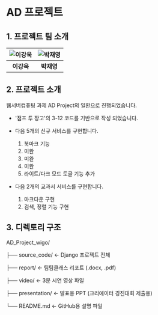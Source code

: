 # AD 프로젝트

## 1. 프로젝트 팀 소개

| ![이강욱](https://github.com/user-attachments/assets/25744c27-d8d8-4d43-b308-180abcbfbc16)  | ![박재영](https://github.com/user-attachments/assets/592477d7-cd17-4a96-af90-5a69db3f3b4c) |
|:--:|:--:|
| **이강욱**| **박재영** |

## 2. 프로젝트 소개

웹서버컴퓨팅 과제 AD Project의 일환으로 진행되었습니다.

- '점프 투 장고'의 3-12 코드를 기반으로 작성 되었습니다.

- 다음 5개의 신규 서비스를 구현합니다.
  1. 북마크 기능
  2. 미완
  3. 미완
  4. 미완
  5. 라이트/다크 모드 토글 기능 추가

- 다음 2개의 교과서 서비스를 구현합니다.
  1. 마크다운 구현
  2. 검색, 정렬 기능 구현

## 3. 디렉토리 구조   

AD_Project_wigo/

├── source_code/ ← Django 프로젝트 전체

├── report/ ← 팀팀클래스 리포트 (.docx, .pdf)

├── video/ ← 3분 시연 영상 파일

├── presentation/ ← 발표용 PPT (크리에이터 경진대회 제출용)

└── README.md ← GitHub용 설명 파일
